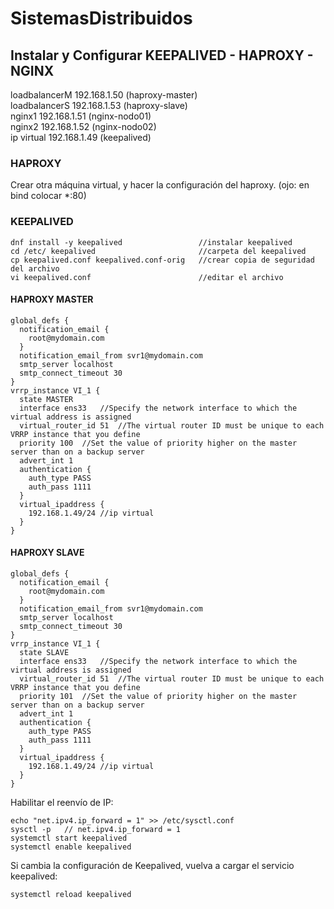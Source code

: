 # SistemasDistribuidos

## Instalar y Configurar KEEPALIVED - HAPROXY - NGINX
loadbalancerM	192.168.1.50 (haproxy-master)  
loadbalancerS	192.168.1.53 (haproxy-slave)  
nginx1		192.168.1.51 (nginx-nodo01)  
nginx2		192.168.1.52 (nginx-nodo02)  
ip virtual	192.168.1.49 (keepalived)  

### HAPROXY
Crear otra máquina virtual, y hacer la configuración del haproxy. (ojo: en bind colocar *:80)  
### KEEPALIVED
```
dnf install -y keepalived                 //instalar keepalived
cd /etc/ keepalived                       //carpeta del keepalived
cp keepalived.conf keepalived.conf-orig   //crear copia de seguridad del archivo
vi keepalived.conf                        //editar el archivo
```
#### HAPROXY MASTER
```
global_defs {
  notification_email {
    root@mydomain.com
  }
  notification_email_from svr1@mydomain.com
  smtp_server localhost
  smtp_connect_timeout 30
}
vrrp_instance VI_1 {
  state MASTER
  interface ens33	//Specify the network interface to which the virtual address is assigned
  virtual_router_id 51	//The virtual router ID must be unique to each VRRP instance that you define
  priority 100	//Set the value of priority higher on the master server than on a backup server
  advert_int 1
  authentication {
    auth_type PASS
    auth_pass 1111
  }
  virtual_ipaddress {
    192.168.1.49/24	//ip virtual
  }
}
```
#### HAPROXY SLAVE
```
global_defs {
  notification_email {
    root@mydomain.com
  }
  notification_email_from svr1@mydomain.com
  smtp_server localhost
  smtp_connect_timeout 30
}
vrrp_instance VI_1 {
  state SLAVE
  interface ens33	//Specify the network interface to which the virtual address is assigned
  virtual_router_id 51	//The virtual router ID must be unique to each VRRP instance that you define
  priority 101	//Set the value of priority higher on the master server than on a backup server
  advert_int 1
  authentication {
    auth_type PASS
    auth_pass 1111
  }
  virtual_ipaddress {
    192.168.1.49/24	//ip virtual
  }
}
```
Habilitar el reenvío de IP:
```
echo "net.ipv4.ip_forward = 1" >> /etc/sysctl.conf
sysctl -p	// net.ipv4.ip_forward = 1
systemctl start keepalived
systemctl enable keepalived
```
Si cambia la configuración de Keepalived, vuelva a cargar el servicio keepalived:  
```
systemctl reload keepalived
```
